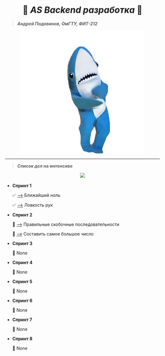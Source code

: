 <h1 align="center">
    🍪 <i><b>AS Backend разработка</b></i> 🍪
</h1>

> **_Андрей Подовинов, ОмГТУ, ФИТ-212_**

<p align="center">
  <img src="./shark.gif" />
</p>

---

> **_Список дел_ на интенсиве**

<p align="center">
  <img src="https://progress-bar.dev/2/?title=done&scale=4&suffix=/4&color=5b5b5b&width=100" />
</p>

-   **Спринт 1**

    ✅ [-->](https://github.com/ledi-bruh/AS-Backend/tree/main/tasks/task1.1) Ближайший ноль

    ✅ [-->](https://github.com/ledi-bruh/AS-Backend/tree/main/tasks/task1.2) Ловкость рук

-   **Спринт 2**

    🔳 [-->](https://github.com/ledi-bruh/AS-Backend/tree/main/tasks/task2.1) Правильные скобочные последовательности

    🔳 [-->](https://github.com/ledi-bruh/AS-Backend/tree/main/tasks/task2.2) Составить самое большое число

-   **Спринт 3**

    🔳 None

-   **Спринт 4**

    🔳 None

-   **Спринт 5**

    🔳 None

-   **Спринт 6**

    🔳 None

-   **Спринт 7**

    🔳 None

-   **Спринт 8**

    🔳 None
